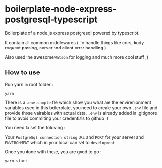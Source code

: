 # boilerplate-node-express-postgresql-typescript

Boilerplate of a node.js express postgresql powered by typescript.

It contain all common middlewares ( To handle things like cors, body request parsing, server and client error handling )

Also used the awesome `Watson` for logging and much more cool stuff ;)

## How to use

Run yarn in root folder :

`yarn`

There is a `.env.sample` file which show you what are the enviremonment variables used in this boilerplate, you need to
create your own `.env` file and provide those vairables with actual data. `.env` is already added in .gitignore file to avoid commiting your credentials to github ;)

You need to set the folowing :

Your `PostgreSql connection string`
`URL` and `PORT` for your server
and `ENVIRONMENT` which in your local can set to `development`

Once you done with these, you are good to go :

`yarn start`
